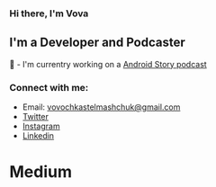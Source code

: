 ### Hi there, I'm Vova

## I'm a Developer and Podcaster
:microphone: - I'm currentry working on a [Android Story podcast][website]

### Connect with me:
- Email: vovochkastelmashchuk@gmail.com
- [Twitter][twitter]
- [Instagram][instagram]
- [Linkedin][linkedin]

# Medium
<!-- MEDIUM:START -->
<!-- MEDIUM:END -->

<br />
<br />

[website]: https://androidstory.dev
[twitter]: https://twitter.com/jordan29041997
[instagram]: https://instagram.com/volodymyrstelmaschuk
[linkedin]: https://www.linkedin.com/in/volodymyr-stelmashchuk-2631b9118/
